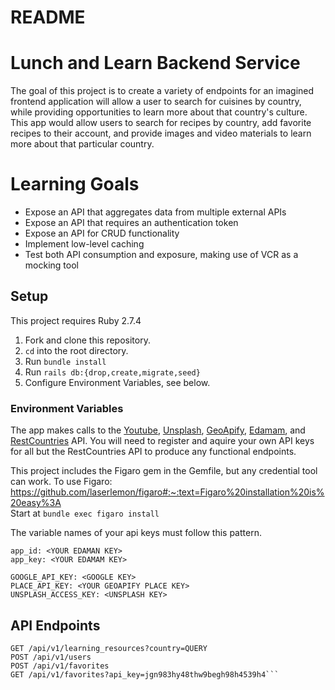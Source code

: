 # README

# Lunch and Learn Backend Service

The goal of this project is to create a variety of endpoints for an imagined frontend application will allow a user to search for cuisines by country, while providing opportunities to learn more about that country's culture. This app would allow users to search for recipes by country, add favorite recipes to their account, and provide images and video materials to learn more about that particular country.

# Learning Goals
* Expose an API that aggregates data from multiple external APIs
* Expose an API that requires an authentication token
* Expose an API for CRUD functionality
* Implement low-level caching
* Test both API consumption and exposure, making use of VCR as a mocking tool

## Setup
This project requires Ruby 2.7.4 

1. Fork and clone this repository.
2. `cd` into the root directory.
3. Run `bundle install`
4. Run `rails db:{drop,create,migrate,seed}`
5. Configure Environment Variables, see below.

### Environment Variables

The app makes calls to the [Youtube](https://developers.google.com/youtube/v3/docs), [Unsplash](https://unsplash.com/developers), [GeoApify](https://myprojects.geoapify.com/projects), [Edamam](https://developer.edamam.com/edamam-recipe-api), and [RestCountries](https://restcountries.com/#api-endpoints-v3-all) API. 
You will need to register and aquire your own API keys for all but the RestCountries API to produce any functional endpoints.

This project includes the Figaro gem in the Gemfile, but any credential tool can work. 
To use Figaro: 
https://github.com/laserlemon/figaro#:~:text=Figaro%20installation%20is%20easy%3A   
Start at `bundle exec figaro install` 

The variable names of your api keys must follow this pattern.    
```
app_id: <YOUR EDAMAN KEY>
app_key: <YOUR EDAMAM KEY>

GOOGLE_API_KEY: <GOOGLE KEY>
PLACE_API_KEY: <YOUR GEOAPIFY PLACE KEY>
UNSPLASH_ACCESS_KEY: <UNSPLASH KEY>
```   

## API Endpoints
```GET /api/v1/recipes?country=QUERY
GET /api/v1/learning_resources?country=QUERY
POST /api/v1/users
POST /api/v1/favorites
GET /api/v1/favorites?api_key=jgn983hy48thw9begh98h4539h4```

